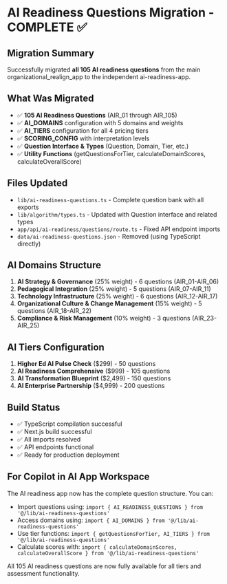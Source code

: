 # AI Readiness Questions Migration - COMPLETE ✅

## Migration Summary
Successfully migrated **all 105 AI readiness questions** from the main organizational_realign_app to the independent ai-readiness-app.

## What Was Migrated
- ✅ **105 AI Readiness Questions** (AIR_01 through AIR_105)
- ✅ **AI_DOMAINS** configuration with 5 domains and weights
- ✅ **AI_TIERS** configuration for all 4 pricing tiers
- ✅ **SCORING_CONFIG** with interpretation levels
- ✅ **Question Interface & Types** (Question, Domain, Tier, etc.)
- ✅ **Utility Functions** (getQuestionsForTier, calculateDomainScores, calculateOverallScore)

## Files Updated
- `lib/ai-readiness-questions.ts` - Complete question bank with all exports
- `lib/algorithm/types.ts` - Updated with Question interface and related types
- `app/api/ai-readiness/questions/route.ts` - Fixed API endpoint imports
- `data/ai-readiness-questions.json` - Removed (using TypeScript directly)

## AI Domains Structure
1. **AI Strategy & Governance** (25% weight) - 6 questions (AIR_01-AIR_06)
2. **Pedagogical Integration** (25% weight) - 5 questions (AIR_07-AIR_11)
3. **Technology Infrastructure** (25% weight) - 6 questions (AIR_12-AIR_17)
4. **Organizational Culture & Change Management** (15% weight) - 5 questions (AIR_18-AIR_22)
5. **Compliance & Risk Management** (10% weight) - 3 questions (AIR_23-AIR_25)

## AI Tiers Configuration
1. **Higher Ed AI Pulse Check** ($299) - 50 questions
2. **AI Readiness Comprehensive** ($999) - 105 questions
3. **AI Transformation Blueprint** ($2,499) - 150 questions
4. **AI Enterprise Partnership** ($4,999) - 200 questions

## Build Status
- ✅ TypeScript compilation successful
- ✅ Next.js build successful
- ✅ All imports resolved
- ✅ API endpoints functional
- ✅ Ready for production deployment

## For Copilot in AI App Workspace
The AI readiness app now has the complete question structure. You can:
- Import questions using: `import { AI_READINESS_QUESTIONS } from '@/lib/ai-readiness-questions'`
- Access domains using: `import { AI_DOMAINS } from '@/lib/ai-readiness-questions'`
- Use tier functions: `import { getQuestionsForTier, AI_TIERS } from '@/lib/ai-readiness-questions'`
- Calculate scores with: `import { calculateDomainScores, calculateOverallScore } from '@/lib/ai-readiness-questions'`

All 105 AI readiness questions are now fully available for all tiers and assessment functionality.
